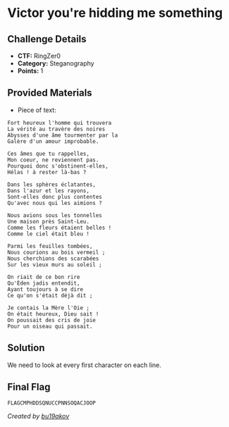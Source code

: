 # Victor you're hidding me something

## Challenge Details 

- **CTF:** RingZer0
- **Category:** Steganography
- **Points:** 1

## Provided Materials

- Piece of text:

```
Fort heureux l'homme qui trouvera
La vérité au travère des noires
Abysses d'une âme tourmenter par la
Galère d'un amour improbable.

Ces âmes que tu rappelles,
Mon coeur, ne reviennent pas.
Pourquoi donc s'obstinent-elles,
Hélas ! à rester là-bas ?

Dans les sphères éclatantes,
Dans l'azur et les rayons,
Sont-elles donc plus contentes
Qu'avec nous qui les aimions ?

Nous avions sous les tonnelles
Une maison près Saint-Leu.
Comme les fleurs étaient belles !
Comme le ciel était bleu !

Parmi les feuilles tombées,
Nous courions au bois vermeil ;
Nous cherchions des scarabées
Sur les vieux murs au soleil ;

On riait de ce bon rire
Qu'Éden jadis entendit,
Ayant toujours à se dire
Ce qu'on s'était déjà dit ;

Je contais la Mère l'Oie ;
On était heureux, Dieu sait !
On poussait des cris de joie
Pour un oiseau qui passait.
```

## Solution

We need to look at every first character on each line.

## Final Flag

`FLAGCMPHDDSQNUCCPNNSOQACJOOP`

*Created by [bu19akov](https://github.com/bu19akov)*

